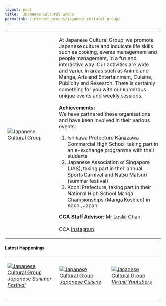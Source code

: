 ```yaml
---
layout: post
title:  Japanese Cultural Group
permalink: /interest_groups/japanese_cultural_group/
---
```


<div>
    <table>
        <tr>
            <td style="width:33%"><image src="{{site.baseurl}}/images/CCA_japanese_cultural_group.jpg" style="display:block;margin-left:auto;margin-right:auto;" alt="Japanese Cultural Group"></image></td>
            <td>
                <p>
                    At Japanese Cultural Group, we promote Japanese culture and inculcate life skills such as cooking, events management and people management, in a fun and interactive way. Our activities are wide and varied in areas such as Anime and Manga, Arts and Entertainment, Cuisine, Publicity and Research. There is certainly something for you with our numerous unique events and weekly sessions.<br>
                    <br>
                    <b>Achievements:</b><br>
                    We have partnered these organisations and have been involved in their various events:<br>
                </p>
                    <ol>
                        <li>Ishikawa Prefecture Kanazawa Commercial High School, taking part in an e-exchange programme with their students</li>
                        <li>Japanese Association of Singapore (JAS), taking part in their annual Sports Carnival and Natsu Matsuri (summer festival)</li>
                        <li>Kochi Prefecture, taking part in their National High School Manga Championships (Manga Koshien) in Kochi, Japan</li>
                    </ol>
                <p>
                    <b>CCA Staff Advisor:</b> <a href="mailto:chanlj@tp.edu.sg">Mr Leslie Chan</a><br>
                    <br>
                    CCA <a href="https://www.instagram.com/tpjcg">Instagram</a>
                </p>
            </td>
        </tr>
    </table>
</div>

#### Latest Happenings

<table>
    <tr>
        <td style="width:33%"><br>
            <a href="https://www.instagram.com/p/CGulRHBnArY/">
                <image src="{{site.baseurl}}/images/CCA_jcg_summer.PNG" style="display:block;margin-left:auto;margin-right:auto;" alt="Japanese Cultural Group">
                <h6 style="margin-top:0%">Japanese Summer Festival</h6>
                </image>
            </a>
        </td>
        <td style="width:33%"><br>
            <a href="https://www.instagram.com/p/CEgq3fgn-dG/">
                <image src="{{site.baseurl}}/images/CCA_jcg_food.JPG" style="display:block;margin-left:auto;margin-right:auto;" alt="Japanese Cultural Group">
                <h6 style="margin-top:0%">Japanese Cuisine</h6>
                </image>
            </a>
        </td>
        <td style="width:33%"><br>
            <a href="https://www.instagram.com/p/CEjcJ2uHB1m/">
                <image src="{{site.baseurl}}/images/CCA_jcg_vtubers.JPG" style="display:block;margin-left:auto;margin-right:auto;" alt="Japanese Cultural Group">
                <h6 style="margin-top:0%">Virtual Youtubers</h6>    
                </image>
            </a>
        </td>
    </tr>
</table>
             
